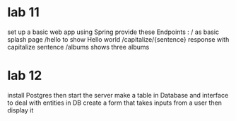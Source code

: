 # lab 11
set up a basic web app using Spring
provide these Endpoints :
/ as basic splash page
/hello to show Hello world
/capitalize/{sentence} response with capitalize sentence
/albums shows three albums

# lab 12
install Postgres then start the server
make a table in Database and interface to deal with entities in DB
create a form that takes inputs from a user then display it


